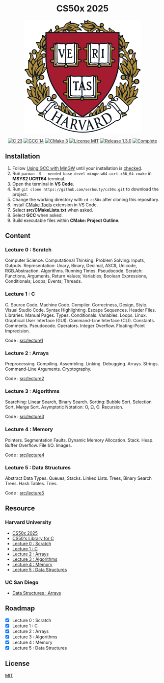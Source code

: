 <h1 align="center">CS50x 2025</h1>

<p align="center">
    <img class="logo" src="assets/logo-harvard.png" width="381" height="370" alt="Logo Harvard" />
</p>

<p align="center">
    <a href="https://en.cppreference.com/w/c/23">
        <img src="https://img.shields.io/badge/23-blue?style=flat&logo=c" alt="C 23" /></a>
    <a href="https://gcc.gnu.org/gcc-14/">
        <img src="https://img.shields.io/badge/gcc-14-blue?style=flat&logo=c" alt="GCC 14" /></a>
    <a href="https://cmake.org/cmake/help/v3.31/">
        <img src="https://img.shields.io/badge/cmake-3-blue?style=flat&logo=c" alt="CMake 3" /></a>
    <a href="./LICENSE.md">
        <img src="https://img.shields.io/badge/license-mit-white?style=flat&logo=github" alt="License MIT" /></a>
    <a href="https://github.com/serbouty/cs50x/releases/tag/v1.3.0">
        <img src="https://img.shields.io/badge/release-1.3.0-darkblue?style=flat&logo=github" alt="Release 1.3.0" /></a>
    <a href="https://github.com/serbouty/cs50x/releases/tag/v1.3.0">
        <img src="https://img.shields.io/badge/status-complete-darkblue?style=flat&logo=github" alt="Complete" /></a>
</p>

## Installation

1. Follow [Using GCC with MinGW](https://code.visualstudio.com/docs/cpp/config-mingw) until your installation is [checked](https://code.visualstudio.com/docs/cpp/config-mingw#_check-your-mingw-installation).
2. Run `pacman -S --needed base-devel mingw-w64-ucrt-x86_64-cmake` in **MSYS2 UCRT64** terminal.
3. Open the terminal in **VS Code**.
4. Run `git clone https://github.com/serbouty/cs50x.git` to download the project.
5. Change the working directory with `cd cs50x` after cloning this repository.
6. Install [CMake Tools](https://marketplace.visualstudio.com/items?itemName=ms-vscode.cmake-tools) extension in VS Code.
7. Select **src/CMakeLists.txt** when asked.
8. Select **GCC** when asked.
9. Build executable files within **CMake: Project Outline**.

## Content

### Lecture 0 : Scratch

Computer Science. Computational Thinking. Problem Solving: Inputs, Outputs.
Representation: Unary, Binary, Decimal, ASCII, Unicode, RGB.Abstraction.
Algorithms. Running Times. Pseudocode. Scratch: Functions, Arguments,
Return Values; Variables; Boolean Expressions, Conditionals; Loops; Events; Threads.

### Lecture 1 : C

C. Source Code. Machine Code. Compiler. Correctness, Design, Style. Visual Studio Code.
Syntax Highlighting. Escape Sequences. Header Files. Libraries. Manual Pages. Types.
Conditionals. Variables. Loops. Linux. Graphical User Interface (GUI).
Command-Line Interface (CLI). Constants. Comments. Pseudocode. Operators. Integer Overflow.
Floating-Point Imprecision.

Code : [src/lecture1](src/lecture1)

### Lecture 2 : Arrays

Preprocessing. Compiling. Assembling. Linking. Debugging. Arrays. Strings.
Command-Line Arguments. Cryptography.

Code : [src/lecture2](src/lecture2)

### Lecture 3 : Algorithms

Searching: Linear Search, Binary Search. Sorting: Bubble Sort, Selection Sort, Merge Sort.
Asymptotic Notation: O, Ω, Θ. Recursion.

Code : [src/lecture3](src/lecture3)

### Lecture 4 : Memory

Pointers. Segmentation Faults. Dynamic Memory Allocation. Stack. Heap. Buffer Overflow.
File I/O. Images.

Code : [src/lecture4](src/lecture4)

### Lecture 5 : Data Structures

Abstract Data Types. Queues, Stacks. Linked Lists. Trees, Binary Search Trees.
Hash Tables. Tries.

Code : [src/lecture5](src/lecture5)

## Resource

### Harvard University

- [CS50x 2025](https://cs50.harvard.edu/x/2025/)
- [CS50's Library for C](https://github.com/cs50/libcs50)
- [Lecture 0 : Scratch](https://cs50.harvard.edu/x/2025/weeks/0/)
- [Lecture 1 : C](https://cs50.harvard.edu/x/2025/weeks/1/)
- [Lecture 2 : Arrays](https://cs50.harvard.edu/x/2025/weeks/2/)
- [Lecture 3 : Algorithms](https://cs50.harvard.edu/x/2025/weeks/3/)
- [Lecture 4 : Memory](https://cs50.harvard.edu/x/2025/weeks/4/)
- [Lecture 5 : Data Structures](https://cs50.harvard.edu/x/2025/weeks/5/)

### UC San Diego

- [Data Structures : Arrays](https://www.coursera.org/lecture/data-structures/arrays-OsBSF)

## Roadmap

- [x] Lecture 0 : Scratch
- [x] Lecture 1 : C
- [x] Lecture 2 : Arrays
- [x] Lecture 3 : Algorithms
- [x] Lecture 4 : Memory
- [x] Lecture 5 : Data Structures

## License

[MIT](LICENSE.md)

